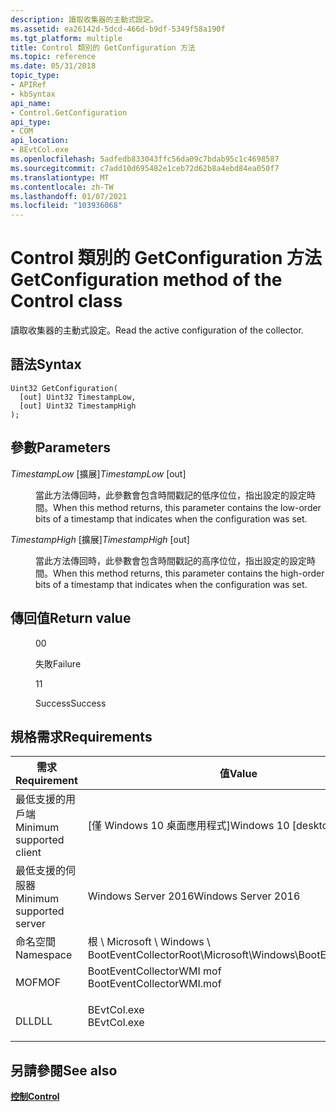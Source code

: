 ```yaml
---
description: 讀取收集器的主動式設定。
ms.assetid: ea26142d-5dcd-466d-b9df-5349f58a190f
ms.tgt_platform: multiple
title: Control 類別的 GetConfiguration 方法
ms.topic: reference
ms.date: 05/31/2018
topic_type:
- APIRef
- kbSyntax
api_name:
- Control.GetConfiguration
api_type:
- COM
api_location:
- BEvtCol.exe
ms.openlocfilehash: 5adfedb833043ffc56da09c7bdab95c1c4698587
ms.sourcegitcommit: c7add10d695482e1ceb72d62b8a4ebd84ea050f7
ms.translationtype: MT
ms.contentlocale: zh-TW
ms.lasthandoff: 01/07/2021
ms.locfileid: "103936068"
---
```

# <a name="getconfiguration-method-of-the-control-class"></a><span data-ttu-id="78c75-103">Control 類別的 GetConfiguration 方法</span><span class="sxs-lookup"><span data-stu-id="78c75-103">GetConfiguration method of the Control class</span></span>

<span data-ttu-id="78c75-104">讀取收集器的主動式設定。</span><span class="sxs-lookup"><span data-stu-id="78c75-104">Read the active configuration of the collector.</span></span>

## <a name="syntax"></a><span data-ttu-id="78c75-105">語法</span><span class="sxs-lookup"><span data-stu-id="78c75-105">Syntax</span></span>


```mof
Uint32 GetConfiguration(
  [out] Uint32 TimestampLow,
  [out] Uint32 TimestampHigh
);
```



## <a name="parameters"></a><span data-ttu-id="78c75-106">參數</span><span class="sxs-lookup"><span data-stu-id="78c75-106">Parameters</span></span>

<dl> <dt>

<span data-ttu-id="78c75-107">*TimestampLow* \[擴展\]</span><span class="sxs-lookup"><span data-stu-id="78c75-107">*TimestampLow* \[out\]</span></span>
</dt> <dd>

<span data-ttu-id="78c75-108">當此方法傳回時，此參數會包含時間戳記的低序位位，指出設定的設定時間。</span><span class="sxs-lookup"><span data-stu-id="78c75-108">When this method returns, this parameter contains the low-order bits of a timestamp that indicates when the configuration was set.</span></span>

</dd> <dt>

<span data-ttu-id="78c75-109">*TimestampHigh* \[擴展\]</span><span class="sxs-lookup"><span data-stu-id="78c75-109">*TimestampHigh* \[out\]</span></span>
</dt> <dd>

<span data-ttu-id="78c75-110">當此方法傳回時，此參數會包含時間戳記的高序位位，指出設定的設定時間。</span><span class="sxs-lookup"><span data-stu-id="78c75-110">When this method returns, this parameter contains the high-order bits of a timestamp that indicates when the configuration was set.</span></span>

</dd> </dl>

## <a name="return-value"></a><span data-ttu-id="78c75-111">傳回值</span><span class="sxs-lookup"><span data-stu-id="78c75-111">Return value</span></span>

<dl> <dt>


</dt> <dd>

<span data-ttu-id="78c75-112">0</span><span class="sxs-lookup"><span data-stu-id="78c75-112">0</span></span>

<span data-ttu-id="78c75-113">失敗</span><span class="sxs-lookup"><span data-stu-id="78c75-113">Failure</span></span>

</dd> <dt>


</dt> <dd>

<span data-ttu-id="78c75-114">1</span><span class="sxs-lookup"><span data-stu-id="78c75-114">1</span></span>

<span data-ttu-id="78c75-115">Success</span><span class="sxs-lookup"><span data-stu-id="78c75-115">Success</span></span>

</dd> </dl>

## <a name="requirements"></a><span data-ttu-id="78c75-116">規格需求</span><span class="sxs-lookup"><span data-stu-id="78c75-116">Requirements</span></span>



| <span data-ttu-id="78c75-117">需求</span><span class="sxs-lookup"><span data-stu-id="78c75-117">Requirement</span></span> | <span data-ttu-id="78c75-118">值</span><span class="sxs-lookup"><span data-stu-id="78c75-118">Value</span></span> |
|-------------------------------------|------------------------------------------------------------------------------------------------------|
| <span data-ttu-id="78c75-119">最低支援的用戶端</span><span class="sxs-lookup"><span data-stu-id="78c75-119">Minimum supported client</span></span><br/> | <span data-ttu-id="78c75-120">\[僅 Windows 10 桌面應用程式\]</span><span class="sxs-lookup"><span data-stu-id="78c75-120">Windows 10 \[desktop apps only\]</span></span><br/>                                                          |
| <span data-ttu-id="78c75-121">最低支援的伺服器</span><span class="sxs-lookup"><span data-stu-id="78c75-121">Minimum supported server</span></span><br/> | <span data-ttu-id="78c75-122">Windows Server 2016</span><span class="sxs-lookup"><span data-stu-id="78c75-122">Windows Server 2016</span></span><br/>                                                                       |
| <span data-ttu-id="78c75-123">命名空間</span><span class="sxs-lookup"><span data-stu-id="78c75-123">Namespace</span></span><br/>                | <span data-ttu-id="78c75-124">根 \\ Microsoft \\ Windows \\ BootEventCollector</span><span class="sxs-lookup"><span data-stu-id="78c75-124">Root\\Microsoft\\Windows\\BootEventCollector</span></span><br/>                                              |
| <span data-ttu-id="78c75-125">MOF</span><span class="sxs-lookup"><span data-stu-id="78c75-125">MOF</span></span><br/>                      | <dl> <span data-ttu-id="78c75-126"><dt>BootEventCollectorWMI mof</dt></span><span class="sxs-lookup"><span data-stu-id="78c75-126"><dt>BootEventCollectorWMI.mof</dt></span></span> </dl> |
| <span data-ttu-id="78c75-127">DLL</span><span class="sxs-lookup"><span data-stu-id="78c75-127">DLL</span></span><br/>                      | <dl> <span data-ttu-id="78c75-128"><dt>BEvtCol.exe</dt></span><span class="sxs-lookup"><span data-stu-id="78c75-128"><dt>BEvtCol.exe</dt></span></span> </dl>               |



## <a name="see-also"></a><span data-ttu-id="78c75-129">另請參閱</span><span class="sxs-lookup"><span data-stu-id="78c75-129">See also</span></span>

<dl> <dt>

[<span data-ttu-id="78c75-130">**控制**</span><span class="sxs-lookup"><span data-stu-id="78c75-130">**Control**</span></span>](control.md)
</dt> </dl>

 

 




